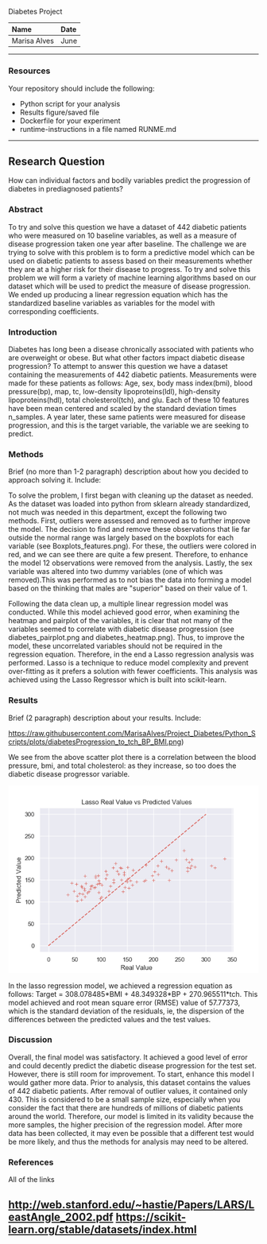 Diabetes Project

| Name | Date |
|:-------|:---------------|
|Marisa Alves | June |

-----

### Resources
Your repository should include the following:

- Python script for your analysis
- Results figure/saved file
- Dockerfile for your experiment
- runtime-instructions in a file named RUNME.md

-----

## Research Question

How can individual factors and bodily variables predict the progression of diabetes in prediagnosed patients?

### Abstract

<p> To try and solve this question we have a dataset of 442 diabetic patients who were measured on 10 baseline variables, as well as a measure of disease progression taken one year after baseline.
The challenge we are trying to solve with this problem is to form a predictive model which can be used on diabetic patients to assess based on their measurements whether they are at a higher risk for their disease to progress.
To try and solve this problem we will form a variety of machine learning algorithms based on our dataset which will be used to predict the measure of disease progression. We ended up producing a linear regression equation which has the standardized baseline variables as variables for the model with corresponding coefficients. <p>

### Introduction

<p> Diabetes has long been a disease chronically associated with patients who are overweight or obese. But what other factors impact diabetic disease progression? To attempt to answer this question we have a dataset containing the measurements of 442 diabetic patients. Measurements were made for these patients as follows: Age, sex, body mass index(bmi), blood pressure(bp), map, tc, low-density lipoproteins(ldl), high-density lipoproteins(hdl), total cholesterol(tch), and glu. Each of these 10 features have been mean centered and scaled by the standard deviation times n_samples. A year later, these same patients were measured for disease progression, and this is the target variable, the variable we are seeking to predict. <p>


### Methods

Brief (no more than 1-2 paragraph) description about how you decided to approach solving it. Include:

<p> To solve the problem, I first began with cleaning up the dataset as needed. As the dataset was loaded into python from sklearn already standardized, not much was needed in this department, except the following two methods. First, outliers were assessed and removed as to further improve the model. The decision to find and remove these observations that lie far outside the normal range was largely based on the boxplots for each variable (see Boxplots_features.png). For these, the outliers were colored in red, and we can see there are quite a few present. Therefore, to enhance the model 12 observations were removed from the analysis. Lastly, the sex variable was altered into two dummy variables (one of which was removed).This was performed as to not bias the data into forming a model based on the thinking that males are "superior" based on their value of 1. <p>
<p> Following the data clean up, a multiple linear regression model was conducted. While this model achieved good error, when examining the heatmap and pairplot of the variables, it is clear that not many of the variables seemed to correlate with diabetic disease progression (see diabetes_pairplot.png and diabetes_heatmap.png). Thus, to improve the model, these uncorrelated variables should not be required in the regression equation. Therefore, in the end a Lasso regression analysis was performed. Lasso is a technique to reduce model complexity and prevent over-fitting as it prefers a solution with fewer coefficients. This analysis was achieved using the Lasso Regressor which is built into scikit-learn. <p>

### Results

Brief (2 paragraph) description about your results. Include:

https://raw.githubusercontent.com/MarisaAlves/Project_Diabetes/Python_Scripts/plots/diabetesProgression_to_tch_BP_BMI.png)

We see from the above scatter plot there is a correlation between the blood pressure, bmi, and total cholesterol: as they increase, so too does the diabetic disease progressor variable.

![alternativetext](Python_Scripts/plots/Lasso_Predicted.png)

<p> In the lasso regression model, we achieved a regression equation as follows: Target = 308.078485*BMI + 48.349328*BP + 270.965511*tch. This model achieved and root mean square error (RMSE) value of 57.77373, which is the standard deviation of the residuals, ie, the dispersion of the differences between the predicted values and the test values. <p>


### Discussion

<p> Overall, the final model was satisfactory. It achieved a good level of error and could decently predict the diabetic disease progression for the test set. However, there is still room for improvement. To start, enhance this model I would gather more data. Prior to analysis, this dataset contains the values of 442 diabetic patients. After removal of outlier values, it contained only 430. This is considered to be a small sample size, especially when you consider the fact that there are hundreds of millions of diabetic patients around the world. Therefore, our model is limited in its validity because the more samples, the higher precision of the regression model. After more data has been collected, it may even be possible that a different test would be more likely, and thus the methods for analysis may need to be altered. <p>

### References

All of the links

http://web.stanford.edu/~hastie/Papers/LARS/LeastAngle_2002.pdf
https://scikit-learn.org/stable/datasets/index.html
-------
